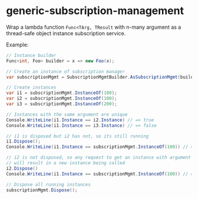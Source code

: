 # generic-subscription-management

Wrap a lambda function `Func<TArg, TResult` with n-many argument as a thread-safe object instance subscription service.

Example:

```csharp
// Instance builder
Func<int, Foo> builder = x => new Foo(x);

// Create an instance of subscription manager
var subscriptionMgmt = SubscriptionMgmtBuilder.AsSubscriptionMgmt(builder);

// Create instances
var i1 = subscriptionMgmt.InstanceOf(100);
var i2 = subscriptionMgmt.InstanceOf(100);
var i3 = subscriptionMgmt.InstanceOf(200);

// Instances with the same argument are unique
Console.WriteLine(i1.Instance == i2.Instance) // => true
Console.WriteLine(i1.Instance == i3.Instance) // => false

// i1 is disposed but i2 has not, so its still running
i1.Dispose();
Console.WriteLine(i1.Instance == subscriptionMgmt.InstanceOf(100)) // => true

// i2 is not disposed, so any request to get an instance with argument of 100 
// will result in a new instance being called
i2.Dispose()
Console.WriteLine(i1.Instance == subscriptionMgmt.InstanceOf(100)) // => false

// Dispose all running instances
subscriptionMgmt.Dispose();
```